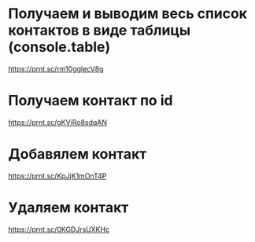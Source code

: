 # Получаем и выводим весь список контактов в виде таблицы (console.table)

https://prnt.sc/rm10gglecV8g

# Получаем контакт по id

https://prnt.sc/gKViRo8sdqAN

# Добавялем контакт

https://prnt.sc/KpJjK1mOnT4P

# Удаляем контакт

https://prnt.sc/0KGDJrsUXKHc
